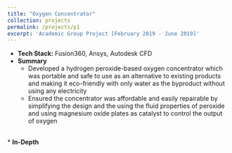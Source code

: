 ```yaml
---
title: "Oxygen Concentrator"
collection: projects
permalink: /projects/p1
excerpt: 'Academic Group Project [February 2019 - June 2019]'
---
```


* <b>Tech Stack:</b> Fusion360, Ansys, Autodesk CFD  
* <b> Summary </b>
    - Developed a hydrogen peroxide-based oxygen concentrator which was portable and safe to use as an alternative to existing products and making it eco-friendly with only water as the byproduct without using any electricity 
    - Ensured the concentrator was affordable and easily repairable by simplifying the design and the using the fluid properties of peroxide and using magnesium oxide plates as catalyst to control the output of oxygen
<br>
* <b> In-Depth </b>